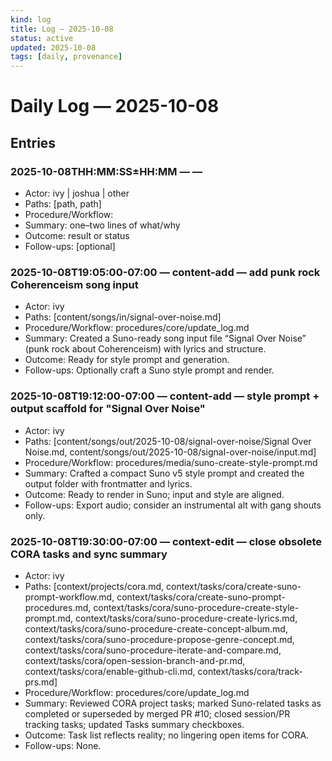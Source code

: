```yaml
---
kind: log
title: Log — 2025-10-08
status: active
updated: 2025-10-08
tags: [daily, provenance]
---
```


# Daily Log — 2025-10-08

## Entries

<!-- Copy an entry block from _templates/log-entry.md and fill in fields. Keep it short. -->

### 2025-10-08THH:MM:SS±HH:MM — <type> — <short summary>

- Actor: ivy | joshua | other
- Paths: [path, path]
- Procedure/Workflow: <id or path>
- Summary: one–two lines of what/why
- Outcome: result or status
- Follow-ups: [optional]


### 2025-10-08T19:05:00-07:00 — content-add — add punk rock Coherenceism song input

- Actor: ivy
- Paths: [content/songs/in/signal-over-noise.md]
- Procedure/Workflow: procedures/core/update_log.md
- Summary: Created a Suno-ready song input file “Signal Over Noise” (punk rock about Coherenceism) with lyrics and structure.
- Outcome: Ready for style prompt and generation.
- Follow-ups: Optionally craft a Suno style prompt and render.

### 2025-10-08T19:12:00-07:00 — content-add — style prompt + output scaffold for "Signal Over Noise"

- Actor: ivy
- Paths: [content/songs/out/2025-10-08/signal-over-noise/Signal Over Noise.md, content/songs/out/2025-10-08/signal-over-noise/input.md]
- Procedure/Workflow: procedures/media/suno-create-style-prompt.md
- Summary: Crafted a compact Suno v5 style prompt and created the output folder with frontmatter and lyrics.
- Outcome: Ready to render in Suno; input and style are aligned.
- Follow-ups: Export audio; consider an instrumental alt with gang shouts only.

### 2025-10-08T19:30:00-07:00 — context-edit — close obsolete CORA tasks and sync summary

- Actor: ivy
- Paths: [context/projects/cora.md, context/tasks/cora/create-suno-prompt-workflow.md, context/tasks/cora/create-suno-prompt-procedures.md, context/tasks/cora/suno-procedure-create-style-prompt.md, context/tasks/cora/suno-procedure-create-lyrics.md, context/tasks/cora/suno-procedure-create-concept-album.md, context/tasks/cora/suno-procedure-propose-genre-concept.md, context/tasks/cora/suno-procedure-iterate-and-compare.md, context/tasks/cora/open-session-branch-and-pr.md, context/tasks/cora/enable-github-cli.md, context/tasks/cora/track-prs.md]
- Procedure/Workflow: procedures/core/update_log.md
- Summary: Reviewed CORA project tasks; marked Suno-related tasks as completed or superseded by merged PR #10; closed session/PR tracking tasks; updated Tasks summary checkboxes.
- Outcome: Task list reflects reality; no lingering open items for CORA.
- Follow-ups: None.
